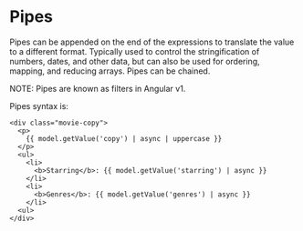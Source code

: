 # Pipes

Pipes can be appended on the end of the expressions to translate the value to a different format. Typically used
to control the stringification of numbers, dates, and other data, but can also be used for ordering, mapping, and 
reducing arrays. Pipes can be chained.

NOTE: Pipes are known as filters in Angular v1.

Pipes syntax is:

```
<div class="movie-copy">
  <p>
    {{ model.getValue('copy') | async | uppercase }}
  </p>
  <ul>
    <li>
      <b>Starring</b>: {{ model.getValue('starring') | async }}
    </li>
    <li>
      <b>Genres</b>: {{ model.getValue('genres') | async }}
    </li>
  <ul>
</div>
```


